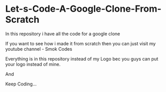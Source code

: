 # Let-s-Code-A-Google-Clone-From-Scratch
In this repository i have all the code for a google clone

If you want to see how i made it from scratch then you can just visit my youtube channel - Smok Codes

Everything is in this repository instead of my Logo bec you guys can put your logo instead of mine.

And

Keep Coding...
